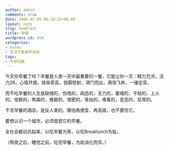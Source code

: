 ```yaml
---
author: admin
comments: true
date: 2006-07-05 00:10:35+00:00
layout: note
slug: beakfast
title: 早餐
wordpress_id: 454
categories:
- notes
- 生活不是条件反射
tags:
- 不好归类
---
```


今天你早餐了吗？早餐是人类一天中最重要的一餐，它能让你一天：精力充沛，活力28，心情开朗，效率奇高，拔脚怒射，滑门而出，满场飞奔，一锤定音。

而不吃早餐的人生是缺憾的，伤残的，病态的，无力的，萎缩的，干枯的，上火的，悒郁的，焦躁的，难捱的，增肥的，笨拙的，难看的，变态的，反常的。

不含早餐的酒店，是反人类的，哪怕再便宜、再高级，也不要住它。

要想认识一个城市，必须尝尝它的早餐。

全社会都动员起来，以吃早餐为荣，以吃Breaklunch为耻。

（熬夜之后，睡觉之前，吃完早餐，为助消化而写。）
